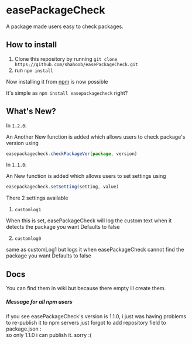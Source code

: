 # easePackageCheck
A package made users easy to check packages.

## How to install
1. Clone this repository by running `git clone https;//github.com/shahoob/easePackageCheck.git`
2. run `npm install`

Now installing it from [npm](npmjs.com) is now possible

It's simple as `npm install easepackagecheck` right?

## What's New?
In `1.2.0`:

An Another New function is added which allows users to check package's version using

```javascript
easepackagecheck.checkPackageVer(package, version)
```

In `1.1.0`:

An New function is added which allows users to set settings using

```javascript
easepackagecheck.setSetting(setting, value)
```

There 2 settings available

1. `customlog1`

When this is set, easePackageCheck will log the custom text when it detects the package you want
Defaults to false

2. `customlog0`

same as customLog1 but logs it when easePackageCheck cannot find the package you want
Defaults to false

## Docs
You can find them in wiki
but because there empty
ill create them.


##### Message for all npm users
if you see easePackageCheck's version is 1.1.0,
i just was having problems to re-publish it to npm servers
just forgot to add repository field to package.json :\
so only 1.1.0 i can publish it. sorry :(

